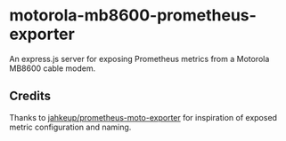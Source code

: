 # motorola-mb8600-prometheus-exporter

An express.js server for exposing Prometheus metrics from a Motorola MB8600 cable modem.

## Credits
Thanks to [jahkeup/prometheus-moto-exporter](https://github.com/jahkeup/prometheus-moto-exporter) for inspiration of exposed metric configuration and naming.
